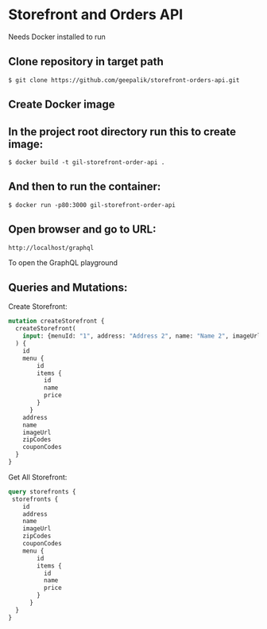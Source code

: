 # Storefront and Orders API
Needs Docker installed to run

Clone repository in target path
-----

    $ git clone https://github.com/geepalik/storefront-orders-api.git

Create Docker image
-----
In the project root directory run this to create image:
-----
    $ docker build -t gil-storefront-order-api . 

And then to run the container:
-----
    $ docker run -p80:3000 gil-storefront-order-api

Open browser and go to URL:
-----
    http://localhost/graphql

To open the GraphQL playground

Queries and Mutations:
-----

Create Storefront:
```graphql
mutation createStorefront {
  createStorefront(
    input: {menuId: "1", address: "Address 2", name: "Name 2", imageUrl: "https://you.tube/vid2", zipCodes: ["15236", "14752"], supportedCouponCodes: ["1","2"] }
  ) {
    id
    menu {
        id
      	items {
          id
          name
          price
        }
      }
    address
    name
  	imageUrl
  	zipCodes
    couponCodes
  }
}
```

Get All Storefront:
```graphql
query storefronts {
 storefronts {    
    id
    address
    name
  	imageUrl
  	zipCodes
  	couponCodes
  	menu {
        id
      	items {
          id
          name
          price
        }
      }
  }
}

```